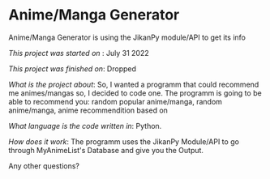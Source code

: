 # Anime/Manga Generator
Anime/Manga Generator is using the JikanPy module/API to get its info

*This project was started on* : July 31 2022

*This project was finished on*: Dropped

*What is the project about*:
So, I wanted a programm that could recommend me animes/mangas so, I decided to code one.
The programm is going to be able to recommend you: random popular anime/manga, random anime/manga, anime recommendition based on 

*What language is the code written in*:
Python.

*How does it work*:
The programm uses the JikanPy Module/API to go through MyAnimeList's Database and give you the Output.

Any other questions?
